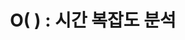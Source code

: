 ---
layout: post
title: "O( ) : 시간 복잡도 분석"
description: "algorithm category test"
categories: [Algorithm]
tags: [book, 알고리즘 문제해결 전략, 이론, 문제]
redirect_from:
  - /2020/07/14/
---
